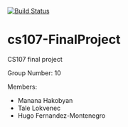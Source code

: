 [![Build Status](https://travis-ci.com/Git-fighters/cs107-FinalProject.svg?token=yhUd8pF6uYSdGwe6uK9Y&branch=master)](https://travis-ci.com/Git-fighters/cs107-FinalProject)

# cs107-FinalProject
CS107 final project

Group Number: 10

Members:
- Manana Hakobyan
- Tale Lokvenec
- Hugo Fernandez-Montenegro
